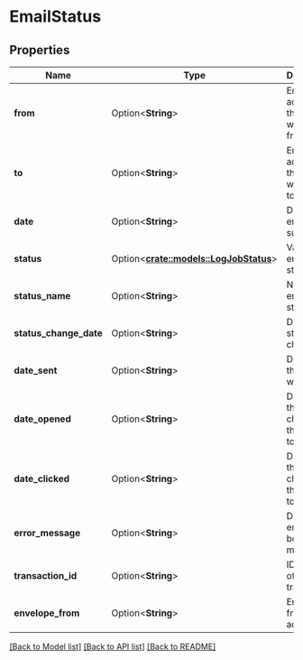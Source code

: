 # EmailStatus

## Properties

Name | Type | Description | Notes
------------ | ------------- | ------------- | -------------
**from** | Option<**String**> | Email address this email was sent from. | [optional]
**to** | Option<**String**> | Email address this email was sent to. | [optional]
**date** | Option<**String**> | Date the email was submitted. | [optional]
**status** | Option<[**crate::models::LogJobStatus**](LogJobStatus.md)> | Value of email's status | [optional]
**status_name** | Option<**String**> | Name of email's status | [optional]
**status_change_date** | Option<**String**> | Date of last status change. | [optional]
**date_sent** | Option<**String**> | Date when the email was sent | [optional]
**date_opened** | Option<**String**> | Date when the email changed the status to 'opened' | [optional]
**date_clicked** | Option<**String**> | Date when the email changed the status to 'clicked' | [optional]
**error_message** | Option<**String**> | Detailed error or bounced message. | [optional]
**transaction_id** | Option<**String**> | ID number of transaction | [optional]
**envelope_from** | Option<**String**> | Envelope from address | [optional]

[[Back to Model list]](../README.md#documentation-for-models) [[Back to API list]](../README.md#documentation-for-api-endpoints) [[Back to README]](../README.md)


